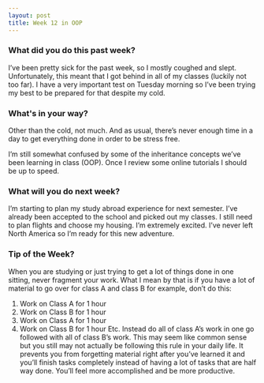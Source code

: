 ```yaml
---
layout: post
title: Week 12 in OOP
---
```


### What did you do this past week?
I’ve been pretty sick for the past week, so I mostly coughed and slept. Unfortunately, this meant that I got behind in all of my classes (luckily not too far).  I have a very important test on Tuesday morning so I’ve been trying my best to be prepared for that despite my cold.  

### What's in your way?
Other than the cold, not much. And as usual, there’s never enough time in a day to get everything done in order to be stress free. 

I’m still somewhat confused by some of the inheritance concepts we’ve been learning in class (OOP). Once I review some online tutorials I should be up to speed. 

### What will you do next week?
I’m starting to plan my study abroad experience for next semester. I’ve already been accepted to the school and picked out my classes. I still need to plan flights and choose my housing.  I’m extremely excited. I’ve never left North America so I’m ready for this new adventure. 

### Tip of the Week?
When you are studying or just trying to get a lot of things done in one sitting, never fragment your work. What I mean by that is if you have a lot of material to go over for class A and class B for example, don’t do this:
1.	Work on Class A for 1 hour
2.	Work on Class B for 1 hour
3.	Work on Class A for 1 hour
4.	Work on Class B for 1 hour
Etc.
Instead do all of class A’s work in one go followed with all of class B’s work. This may seem like common sense but you still may not actually be following this rule in your daily life. It prevents you from forgetting material right after you’ve learned it and you’ll finish tasks completely instead of having a lot of tasks that are half way done. You’ll feel more accomplished and be more productive. 
